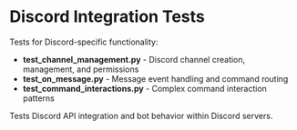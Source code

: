 # Discord Integration Tests

Tests for Discord-specific functionality:

- **test_channel_management.py** - Discord channel creation, management, and permissions
- **test_on_message.py** - Message event handling and command routing
- **test_command_interactions.py** - Complex command interaction patterns

Tests Discord API integration and bot behavior within Discord servers.

